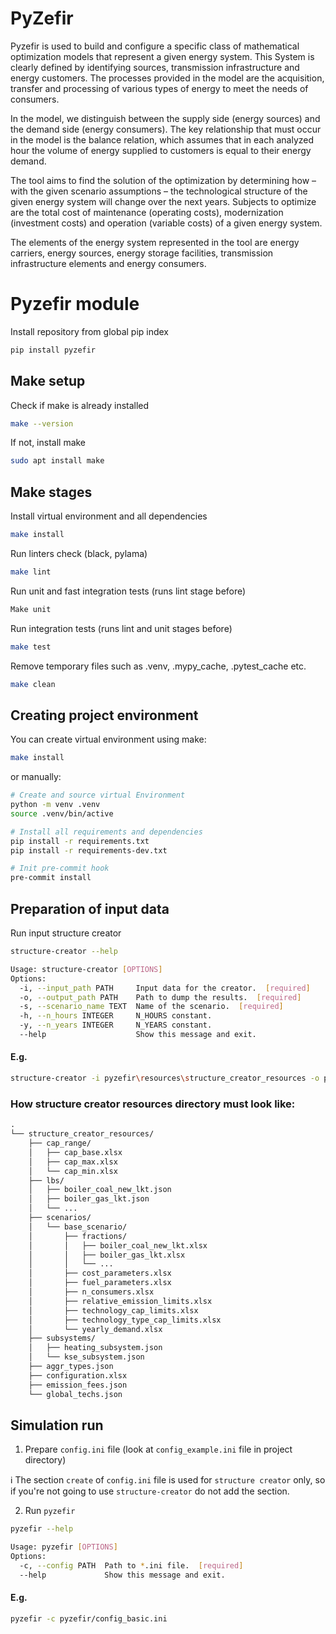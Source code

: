 # PyZefir

Pyzefir is used to build and configure a specific class of mathematical optimization models that represent a given 
energy system. This System is clearly defined by identifying sources, transmission infrastructure and energy customers. 
The processes provided in the model are the acquisition, transfer and processing of various types of energy to meet 
the needs of consumers.

In the model, we distinguish between the supply side (energy sources) and the demand side (energy consumers). 
The key relationship that must occur in the model is the balance relation, which assumes that in each analyzed hour the 
volume of energy supplied to customers is equal to their energy demand.

The tool aims to find the solution of the optimization by determining how – with the given scenario 
assumptions – the technological structure of the given energy system will change over the next years. 
Subjects to optimize are the total cost of maintenance (operating costs), modernization (investment costs) 
and operation (variable costs) of a given energy system.

The elements of the energy system represented in the tool are energy carriers, energy sources, energy storage facilities, 
transmission infrastructure elements and energy consumers.

# Pyzefir module

Install repository from global pip index
```bash
pip install pyzefir
```

## Make setup
Check if make is already installed
```bash
make --version
```

If not, install make
```bash
sudo apt install make
```

## Make stages

Install virtual environment and all dependencies
```bash
make install
```
Run linters check (black, pylama)
```bash
make lint
```
Run unit and fast integration tests (runs lint stage before)
```bash
Make unit
```
Run integration tests (runs lint and unit stages before)
```bash
make test
```
Remove temporary files such as .venv, .mypy_cache, .pytest_cache etc.
```bash
make clean
```

## Creating project environment

You can create virtual environment using make:

```bash
make install
```

or manually:
```bash
# Create and source virtual Environment
python -m venv .venv
source .venv/bin/active

# Install all requirements and dependencies
pip install -r requirements.txt
pip install -r requirements-dev.txt

# Init pre-commit hook
pre-commit install
```

## Preparation of input data
Run input structure creator
```bash
structure-creator --help

Usage: structure-creator [OPTIONS]
Options:
  -i, --input_path PATH     Input data for the creator.  [required]
  -o, --output_path PATH    Path to dump the results.  [required]
  -s, --scenario_name TEXT  Name of the scenario.  [required]
  -h, --n_hours INTEGER     N_HOURS constant.
  -y, --n_years INTEGER     N_YEARS constant.
  --help                    Show this message and exit.
```
#### E.g.

```bash
structure-creator -i pyzefir\resources\structure_creator_resources -o pyzefir\results -s base_scenario -h 8760 -y 20
```

### How structure creator resources directory must look like:
```markdown
.
└── structure_creator_resources/
    ├── cap_range/
    │   ├── cap_base.xlsx
    │   ├── cap_max.xlsx
    │   └── cap_min.xlsx
    ├── lbs/
    │   ├── boiler_coal_new_lkt.json
    │   ├── boiler_gas_lkt.json
    │   └── ...
    ├── scenarios/
    │   └── base_scenario/
    │       ├── fractions/
    │       │   ├── boiler_coal_new_lkt.xlsx
    │       │   ├── boiler_gas_lkt.xlsx
    │       │   └── ...
    │       ├── cost_parameters.xlsx
    │       ├── fuel_parameters.xlsx
    │       ├── n_consumers.xlsx
    │       ├── relative_emission_limits.xlsx
    │       ├── technology_cap_limits.xlsx
    │       ├── technology_type_cap_limits.xlsx
    │       └── yearly_demand.xlsx
    ├── subsystems/
    │   ├── heating_subsystem.json
    │   └── kse_subsystem.json
    ├── aggr_types.json
    ├── configuration.xlsx
    ├── emission_fees.json
    └── global_techs.json
```

## Simulation run

1. Prepare `config.ini` file (look at `config_example.ini` file in project directory)

:information_source: The section `create` of `config.ini` file is used for `structure creator` only, so if you're not going
to use `structure-creator` do not add the section.

2. Run `pyzefir`
```bash
pyzefir --help

Usage: pyzefir [OPTIONS]
Options:
  -c, --config PATH  Path to *.ini file.  [required]
  --help             Show this message and exit.
```
#### E.g.

```bash
pyzefir -c pyzefir/config_basic.ini
```

